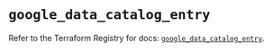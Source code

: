 # `google_data_catalog_entry`

Refer to the Terraform Registry for docs: [`google_data_catalog_entry`](https://registry.terraform.io/providers/hashicorp/google/6.24.0/docs/resources/data_catalog_entry).
